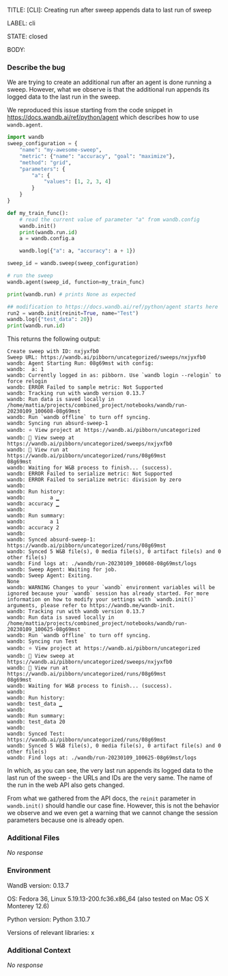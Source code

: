 TITLE:
[CLI]: Creating run after sweep appends data to last run of sweep 

LABEL:
cli

STATE:
closed

BODY:
### Describe the bug

<!--- Description of the issue below  -->
We are trying to create an additional run after an agent is done running a sweep. However, what we observe is that the additional run appends its logged data to the last run in the sweep. 

We reproduced this issue starting from the code snippet in https://docs.wandb.ai/ref/python/agent which describes how to use ```wandb.agent```. 

<!--- A minimal code snippet between the quotes below  -->
```python
import wandb
sweep_configuration = {
    "name": "my-awesome-sweep",
    "metric": {"name": "accuracy", "goal": "maximize"},
    "method": "grid",
    "parameters": {
        "a": {
            "values": [1, 2, 3, 4]
        }
    }
}

def my_train_func():
    # read the current value of parameter "a" from wandb.config
    wandb.init()
    print(wandb.run.id)
    a = wandb.config.a

    wandb.log({"a": a, "accuracy": a + 1})

sweep_id = wandb.sweep(sweep_configuration)

# run the sweep
wandb.agent(sweep_id, function=my_train_func)

print(wandb.run) # prints None as expected

## modification to https://docs.wandb.ai/ref/python/agent starts here
run2 = wandb.init(reinit=True, name="Test")
wandb.log({"test_data": 20})
print(wandb.run.id)
```

This returns the following output: 

<!--- A full traceback of the exception in the quotes below -->
```shell
Create sweep with ID: nxjyxfb0
Sweep URL: https://wandb.ai/pibborn/uncategorized/sweeps/nxjyxfb0
wandb: Agent Starting Run: 08g69mst with config:
wandb: 	a: 1
wandb: Currently logged in as: pibborn. Use `wandb login --relogin` to force relogin
wandb: ERROR Failed to sample metric: Not Supported
wandb: Tracking run with wandb version 0.13.7
wandb: Run data is saved locally in /home/mattia/projects/combined_project/notebooks/wandb/run-20230109_100608-08g69mst
wandb: Run `wandb offline` to turn off syncing.
wandb: Syncing run absurd-sweep-1
wandb: ⭐️ View project at https://wandb.ai/pibborn/uncategorized
wandb: 🧹 View sweep at https://wandb.ai/pibborn/uncategorized/sweeps/nxjyxfb0
wandb: 🚀 View run at https://wandb.ai/pibborn/uncategorized/runs/08g69mst
08g69mst
wandb: Waiting for W&B process to finish... (success).
wandb: ERROR Failed to serialize metric: Not Supported
wandb: ERROR Failed to serialize metric: division by zero
wandb: 
wandb: Run history:
wandb:        a ▁
wandb: accuracy ▁
wandb: 
wandb: Run summary:
wandb:        a 1
wandb: accuracy 2
wandb: 
wandb: Synced absurd-sweep-1: https://wandb.ai/pibborn/uncategorized/runs/08g69mst
wandb: Synced 5 W&B file(s), 0 media file(s), 0 artifact file(s) and 0 other file(s)
wandb: Find logs at: ./wandb/run-20230109_100608-08g69mst/logs
wandb: Sweep Agent: Waiting for job.
wandb: Sweep Agent: Exiting.
None
wandb: WARNING Changes to your `wandb` environment variables will be ignored because your `wandb` session has already started. For more information on how to modify your settings with `wandb.init()` arguments, please refer to https://wandb.me/wandb-init.
wandb: Tracking run with wandb version 0.13.7
wandb: Run data is saved locally in /home/mattia/projects/combined_project/notebooks/wandb/run-20230109_100625-08g69mst
wandb: Run `wandb offline` to turn off syncing.
wandb: Syncing run Test
wandb: ⭐️ View project at https://wandb.ai/pibborn/uncategorized
wandb: 🧹 View sweep at https://wandb.ai/pibborn/uncategorized/sweeps/nxjyxfb0
wandb: 🚀 View run at https://wandb.ai/pibborn/uncategorized/runs/08g69mst
08g69mst
wandb: Waiting for W&B process to finish... (success).
wandb: 
wandb: Run history:
wandb: test_data ▁
wandb: 
wandb: Run summary:
wandb: test_data 20
wandb: 
wandb: Synced Test: https://wandb.ai/pibborn/uncategorized/runs/08g69mst
wandb: Synced 5 W&B file(s), 0 media file(s), 0 artifact file(s) and 0 other file(s)
wandb: Find logs at: ./wandb/run-20230109_100625-08g69mst/logs
```

In which, as you can see, the very last run appends its logged data to the last run of the sweep - the URLs and IDs are the very same. The name of the run in the web API also gets changed. 

From what we gathered from the API docs, the ```reinit``` parameter in ```wandb.init()``` should handle our case fine. However, this is not the behavior we observe and we even get a warning that we cannot change the session parameters because one is already open.


### Additional Files

_No response_

### Environment

WandB version: 0.13.7

OS: Fedora 36, Linux 5.19.13-200.fc36.x86_64 (also tested on Mac OS X Monterey 12.6)

Python version: Python 3.10.7


Versions of relevant libraries: x


### Additional Context

_No response_

